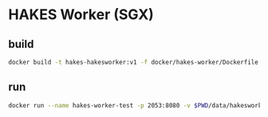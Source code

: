 # HAKES Worker (SGX)

## build

```sh
docker build -t hakes-hakesworker:v1 -f docker/hakes-worker/Dockerfile .
```

## run

```sh
docker run --name hakes-worker-test -p 2053:8080 -v $PWD/data/hakesworker/sample-config.json:/mounted_store/config hakes-hakesworker:v1 
```
